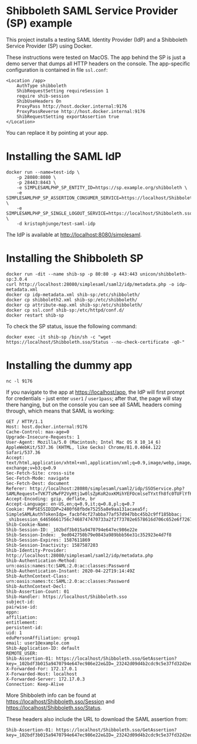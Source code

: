 Shibboleth SAML Service Provider (SP) example
===

This project installs a testing SAML Identity Provider (IdP) and a Shibboleth Service Provider (SP) using Docker.

These instructions were tested on MacOS. The app behind the SP is just a demo server that dumps all HTTP headers on the console. The app-specific configuration is contained in file `ssl.conf`:

    <Location /app>
        AuthType shibboleth
        ShibRequestSetting requireSession 1
        require shib-session
        ShibUseHeaders On
        ProxyPass http://host.docker.internal:9176
        ProxyPassReverse http://host.docker.internal:9176
        ShibRequestSetting exportAssertion true
    </Location>

You can replace it by pointing at your app.

# Installing the SAML IdP

    docker run --name=test-idp \
        -p 28080:8080 \
        -p 28443:8443 \
        -e SIMPLESAMLPHP_SP_ENTITY_ID=https://sp.example.org/shibboleth \
        -e SIMPLESAMLPHP_SP_ASSERTION_CONSUMER_SERVICE=https://localhost/Shibboleth.sso/SAML2/POST \
        -e SIMPLESAMLPHP_SP_SINGLE_LOGOUT_SERVICE=https://localhost/Shibboleth.sso/Logout \
        -d kristophjunge/test-saml-idp

The IdP is available at <http://localhost:8080/simplesaml>.

# Installing the Shibboleth SP

    docker run -dit --name shib-sp -p 80:80 -p 443:443 unicon/shibboleth-sp:3.0.4
    curl http://localhost:28080/simplesaml/saml2/idp/metadata.php -o idp-metadata.xml
    docker cp idp-metadata.xml shib-sp:/etc/shibboleth/
    docker cp shibboleth2.xml shib-sp:/etc/shibboleth/
    docker cp attribute-map.xml shib-sp:/etc/shibboleth/
    docker cp ssl.conf shib-sp:/etc/httpd/conf.d/
    docker restart shib-sp

To check the SP status, issue the following command:

    docker exec -it shib-sp /bin/sh -c "wget https://localhost/Shibboleth.sso/Status --no-check-certificate -qO-"

# Installing the dummy app

    nc -l 9176
    
If you navigate to the app at <https://localhost/app>, the IdP will first prompt for credentials - just enter `user1` / `user1pass`; after that, the page will stay there hanging, but on the console you can see all SAML headers coming through, which means that SAML is working:

    GET / HTTP/1.1
    Host: host.docker.internal:9176
    Cache-Control: max-age=0
    Upgrade-Insecure-Requests: 1
    User-Agent: Mozilla/5.0 (Macintosh; Intel Mac OS X 10_14_6) AppleWebKit/537.36 (KHTML, like Gecko) Chrome/81.0.4044.122 Safari/537.36
    Accept: text/html,application/xhtml+xml,application/xml;q=0.9,image/webp,image/apng,*/*;q=0.8,application/signed-exchange;v=b3;q=0.9
    Sec-Fetch-Site: cross-site
    Sec-Fetch-Mode: navigate
    Sec-Fetch-Dest: document
    Referer: http://localhost:28080/simplesaml/saml2/idp/SSOService.php?SAMLRequest=fVK7TsMwFP2VyHtj1w0lsZpKoR2oxKMihYEFOcmlseTYxtfh8fc0TUFlYfHi89ZdoOy0E0UfWvMAbz1giD47bVAcP3LSeyOsRIXCyA5QhFqUxe2N4DETzttga6tJVCCCD8qalTXYd%2BBL8O%2BqhseHm5y0ITgUlGpbS91aDLRsVVVZDaGNES0dBDnd3pc7Eq0PCZSRg9bIPCcKnrKUUVSd0zAEpMPDqWocLcv7k2nsWkeizTonLzLNUmCz6WuSgaxYxS5lkqQNv8jmkDRZcoAh9rAxGKQJOeGMswlLJpzvppngc5HMnkm0PfW8UqZRZv%2F%2FKNUIQnG9220nY6kn8HgsdACQ5WIILY7G%2Fmzs%2F2Xlz8Jk%2BbMnuhg%2B5TBFbP2e4u%2BoC3rmMNo5cXeQ3Ky3Vqv6Kyq0th8rDzJATqaELkfK30NYfgM%3D&RelayState=ss%3Amem%3A89b56d3926131e1df7fbff133de0639e8d27cfe04f76905709ce03dfb28699de
    Accept-Encoding: gzip, deflate, br
    Accept-Language: en-US,en;q=0.9,it;q=0.8,pl;q=0.7
    Cookie: PHPSESSIDIDP=2480f68fbde75255a8e9aa131acaea5f; SimpleSAMLAuthTokenIdp=_facbf4cf27abba77af57d947bbc45b2c9ff185bbac; _shibsession_64656661756c7468747470733a2f2f73702e6578616d706c652e6f72672f73686962626f6c657468=_102bdf3b015a9470794e647ec986e22e
    Shib-Cookie-Name: 
    Shib-Session-ID: _102bdf3b015a9470794e647ec986e22e
    Shib-Session-Index: _9ed042750b79e0843a989bbb56e31c352923e4d7f8
    Shib-Session-Expires: 1587611869
    Shib-Session-Inactivity: 1587587203
    Shib-Identity-Provider: http://localhost:28080/simplesaml/saml2/idp/metadata.php
    Shib-Authentication-Method: urn:oasis:names:tc:SAML:2.0:ac:classes:Password
    Shib-Authentication-Instant: 2020-04-22T19:14:49Z
    Shib-AuthnContext-Class: urn:oasis:names:tc:SAML:2.0:ac:classes:Password
    Shib-AuthnContext-Decl: 
    Shib-Assertion-Count: 01
    Shib-Handler: https://localhost/Shibboleth.sso
    subject-id: 
    pairwise-id: 
    eppn: 
    affiliation: 
    entitlement: 
    persistent-id: 
    uid: 1
    eduPersonAffiliation: group1
    email: user1@example.com
    Shib-Application-ID: default
    REMOTE_USER: 
    Shib-Assertion-01: https://localhost/Shibboleth.sso/GetAssertion?key=_102bdf3b015a9470794e647ec986e22e&ID=_23242d09d4b2cdc9c5e37fd32d2ed80e317cf657f7
    X-Forwarded-For: 172.17.0.1
    X-Forwarded-Host: localhost
    X-Forwarded-Server: 172.17.0.3
    Connection: Keep-Alive

More Shibboleth info can be found at <https://localhost/Shibboleth.sso/Session> and <https://localhost/Shibboleth.sso/Status>.

These headers also include the URL to download the SAML assertion from:

    Shib-Assertion-01: https://localhost/Shibboleth.sso/GetAssertion?key=_102bdf3b015a9470794e647ec986e22e&ID=_23242d09d4b2cdc9c5e37fd32d2ed80e317cf657f7
